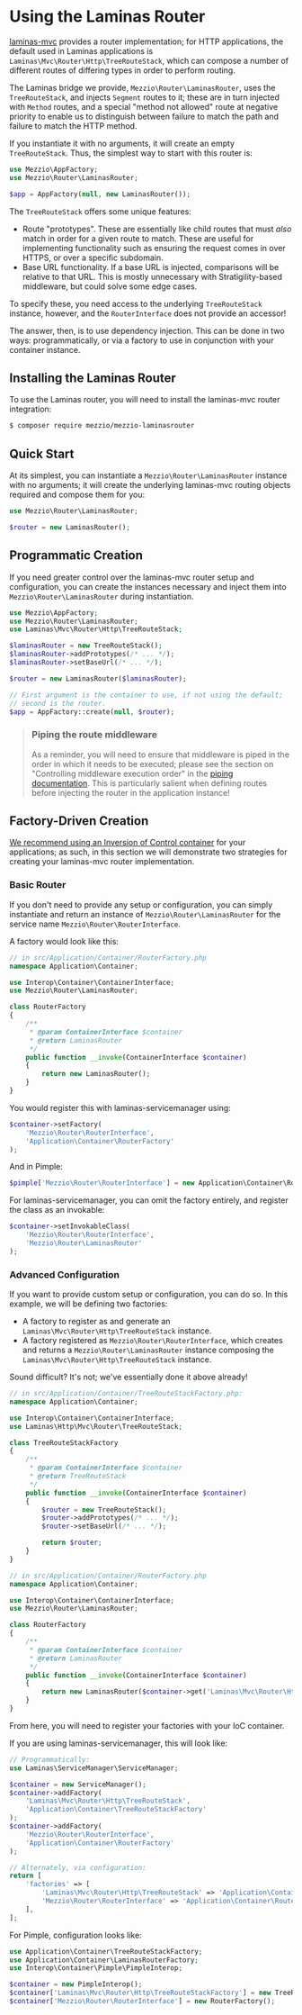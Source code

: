# Using the Laminas Router

[laminas-mvc](https://github.com/laminas/laminas-mvc) provides a router
implementation; for HTTP applications, the default used in Laminas applications is
`Laminas\Mvc\Router\Http\TreeRouteStack`, which can compose a number of different
routes of differing types in order to perform routing.

The Laminas bridge we provide, `Mezzio\Router\LaminasRouter`, uses the
`TreeRouteStack`, and injects `Segment` routes to it; these are in turn injected
with `Method` routes, and a special "method not allowed" route at negative
priority to enable us to distinguish between failure to match the path and
failure to match the HTTP method.

If you instantiate it with no arguments, it will create an empty
`TreeRouteStack`. Thus, the simplest way to start with this router is:

```php
use Mezzio\AppFactory;
use Mezzio\Router\LaminasRouter;

$app = AppFactory(null, new LaminasRouter());
```

The `TreeRouteStack` offers some unique features:

- Route "prototypes". These are essentially like child routes that must *also*
  match in order for a given route to match. These are useful for implementing
  functionality such as ensuring the request comes in over HTTPS, or over a
  specific subdomain.
- Base URL functionality. If a base URL is injected, comparisons will be
  relative to that URL. This is mostly unnecessary with Stratigility-based
  middleware, but could solve some edge cases.

To specify these, you need access to the underlying `TreeRouteStack`
instance, however, and the `RouterInterface` does not provide an accessor!

The answer, then, is to use dependency injection. This can be done in two ways:
programmatically, or via a factory to use in conjunction with your container
instance.

## Installing the Laminas Router

To use the Laminas router, you will need to install the laminas-mvc router integration:

```bash
$ composer require mezzio/mezzio-laminasrouter
```

## Quick Start

At its simplest, you can instantiate a `Mezzio\Router\LaminasRouter` instance
with no arguments; it will create the underlying laminas-mvc routing objects
required and compose them for you:

```php
use Mezzio\Router\LaminasRouter;

$router = new LaminasRouter();
```

## Programmatic Creation

If you need greater control over the laminas-mvc router setup and configuration,
you can create the instances necessary and inject them into
`Mezzio\Router\LaminasRouter` during instantiation.

```php
use Mezzio\AppFactory;
use Mezzio\Router\LaminasRouter;
use Laminas\Mvc\Router\Http\TreeRouteStack;

$laminasRouter = new TreeRouteStack();
$laminasRouter->addPrototypes(/* ... */);
$laminasRouter->setBaseUrl(/* ... */);

$router = new LaminasRouter($laminasRouter);

// First argument is the container to use, if not using the default;
// second is the router.
$app = AppFactory::create(null, $router);
```

> ### Piping the route middleware
>
> As a reminder, you will need to ensure that middleware is piped in the order
> in which it needs to be executed; please see the section on "Controlling
> middleware execution order" in the [piping documentation](piping.md). This is
> particularly salient when defining routes before injecting the router in the
> application instance!

## Factory-Driven Creation

[We recommend using an Inversion of Control container](../container/intro.md)
for your applications; as such, in this section we will demonstrate 
two strategies for creating your laminas-mvc router implementation.

### Basic Router

If you don't need to provide any setup or configuration, you can simply
instantiate and return an instance of `Mezzio\Router\LaminasRouter` for the
service name `Mezzio\Router\RouterInterface`.

A factory would look like this:

```php
// in src/Application/Container/RouterFactory.php
namespace Application\Container;

use Interop\Container\ContainerInterface;
use Mezzio\Router\LaminasRouter;

class RouterFactory
{
    /**
     * @param ContainerInterface $container
     * @return LaminasRouter
     */
    public function __invoke(ContainerInterface $container)
    {
        return new LaminasRouter();
    }
}
```

You would register this with laminas-servicemanager using:

```php
$container->setFactory(
    'Mezzio\Router\RouterInterface',
    'Application\Container\RouterFactory'
);
```

And in Pimple:

```php
$pimple['Mezzio\Router\RouterInterface'] = new Application\Container\RouterFactory();
```

For laminas-servicemanager, you can omit the factory entirely, and register the
class as an invokable:

```php
$container->setInvokableClass(
    'Mezzio\Router\RouterInterface',
    'Mezzio\Router\LaminasRouter'
);
```

### Advanced Configuration

If you want to provide custom setup or configuration, you can do so. In this
example, we will be defining two factories:

- A factory to register as and generate an `Laminas\Mvc\Router\Http\TreeRouteStack`
  instance.
- A factory registered as `Mezzio\Router\RouterInterface`, which
  creates and returns a `Mezzio\Router\LaminasRouter` instance composing the
  `Laminas\Mvc\Router\Http\TreeRouteStack` instance.

Sound difficult? It's not; we've essentially done it above already!

```php
// in src/Application/Container/TreeRouteStackFactory.php:
namespace Application\Container;

use Interop\Container\ContainerInterface;
use Laminas\Http\Mvc\Router\TreeRouteStack;

class TreeRouteStackFactory
{
    /**
     * @param ContainerInterface $container
     * @return TreeRouteStack
     */
    public function __invoke(ContainerInterface $container)
    {
        $router = new TreeRouteStack();
        $router->addPrototypes(/* ... */);
        $router->setBaseUrl(/* ... */);

        return $router;
    }
}

// in src/Application/Container/RouterFactory.php
namespace Application\Container;

use Interop\Container\ContainerInterface;
use Mezzio\Router\LaminasRouter;

class RouterFactory
{
    /**
     * @param ContainerInterface $container
     * @return LaminasRouter
     */
    public function __invoke(ContainerInterface $container)
    {
        return new LaminasRouter($container->get('Laminas\Mvc\Router\Http\TreeRouteStack'));
    }
}
```

From here, you will need to register your factories with your IoC container.

If you are using laminas-servicemanager, this will look like:

```php
// Programmatically:
use Laminas\ServiceManager\ServiceManager;

$container = new ServiceManager();
$container->addFactory(
    'Laminas\Mvc\Router\Http\TreeRouteStack',
    'Application\Container\TreeRouteStackFactory'
);
$container->addFactory(
    'Mezzio\Router\RouterInterface',
    'Application\Container\RouterFactory'
);

// Alternately, via configuration:
return [
    'factories' => [
        'Laminas\Mvc\Router\Http\TreeRouteStack' => 'Application\Container\TreeRouteStackFactory',
        'Mezzio\Router\RouterInterface' => 'Application\Container\RouterFactory',
    ],
];
```

For Pimple, configuration looks like:

```php
use Application\Container\TreeRouteStackFactory;
use Application\Container\LaminasRouterFactory;
use Interop\Container\Pimple\PimpleInterop;

$container = new PimpleInterop();
$container['Laminas\Mvc\Router\Http\TreeRouteStackFactory'] = new TreeRouteStackFactory();
$container['Mezzio\Router\RouterInterface'] = new RouterFactory();
```
